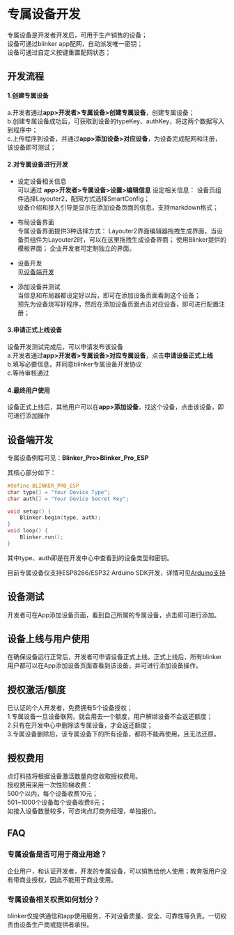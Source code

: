 # 专属设备开发  
专属设备是开发者开发后，可用于生产销售的设备；  
设备可通过blinker app配网，自动派发唯一密钥；  
设备可通过自定义按键重置配网状态；  


## 开发流程  
#### 1.创建专属设备  
a.开发者通过**app>开发者>专属设备>创建专属设备**，创建专属设备；  
b.创建专属设备成功后，可获取到设备的typeKey、authKey，将这两个数据写入到程序中；  
c.上传程序到设备，并通过**app>添加设备>对应设备**，为设备完成配网和注册，该设备即可测试；  

#### 2.对专属设备进行开发  
- 设定设备相关信息  
可以通过 **app>开发者>专属设备>设置>编辑信息** 设定相关信息：
设备页组件选择Layouter2，配网方式选择SmartConfig；  
设备介绍和接入引导是显示在添加设备页面的信息，支持markdown格式；   
- 布局设备界面  
专属设备界面提供3种选择方式：
Layouter2界面编辑器拖拽生成界面，当设备页组件为Layouter2时，可以在这里拖拽生成设备界面；
使用Blinker提供的模板界面；
企业开发者可定制独立的界面。

- 设备开发  
见[设备端开发](#设备端开发 "设备端开发")
- 添加设备并测试  
当信息和布局器都设定好以后，即可在添加设备页面看到这个设备；  
预先为设备烧写好程序，然后在添加设备页面点击对应设备，即可进行配置注册；  

#### 3.申请正式上线设备  
设备开发测试完成后，可以申请发布该设备  
a.开发者通过**app>开发者>专属设备>对应专属设备**，点击**申请设备正式上线**  
b.填写必要信息，并同意blinker专属设备开发协议  
c.等待审核通过  

#### 4.最终用户使用  
设备正式上线后，其他用户可以在**app>添加设备**，找这个设备，点击该设备，即可进行添加操作    

## 设备端开发  
专属设备例程可见：**Blinker_Pro>Blinker_Pro_ESP**  

其核心部分如下：  
```cpp
#define BLINKER_PRO_ESP
char type[] = "Your Device Type";
char auth[] = "Your Device Secret Key";

void setup() {
    Blinker.begin(type, auth);
}
void loop() {
    Blinker.run();
}
```
其中type、auth即是在开发中心中查看到的设备类型和密钥。  

目前专属设备仅支持ESP8266/ESP32 Arduino SDK开发，详情可见[Arduino支持](?file=009-专属设备开发/02-Arduino支持)

## 设备测试  
开发者可在App添加设备页面，看到自己所属的专属设备，点击即可进行添加。

## 设备上线与用户使用  
在确保设备运行正常后，开发者可申请设备正式上线。正式上线后，所有blinker用户都可以在App添加设备页面查看到该设备，并可进行添加设备操作。

## 授权激活/额度  
已认证的个人开发者，免费拥有5个设备授权；  
1.专属设备一旦设备联网，就会用去一个额度，用户解绑设备不会返还额度；  
2.只有在开发中心中删除该专属设备，才会返还额度；  
3.专属设备删除后，该专属设备下的所有设备，都将不能再使用，且无法还原。  

## 授权费用  
点灯科技将根据设备激活数量向您收取授权费用。  
授权费用采用一次性阶梯收费：  
500个以内，每个设备收费10元；  
501~1000个设备每个设备收费8元；  
如接入设备数量较多，可咨询点灯商务经理，单独报价。  
 

## FAQ  
### 专属设备是否可用于商业用途？
企业用户，和认证开发者，开发的专属设备，可以销售给他人使用；教育版用户没有带商业授权，因此不能用于商业使用。
### 专属设备相关权责如何划分？
blinker仅提供通信和app使用服务，不对设备质量、安全、可靠性等负责。一切权责由设备生产商或提供者承担。  


